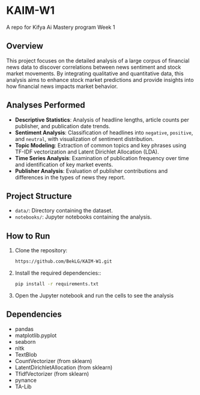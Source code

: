 # KAIM-W1
A repo for Kifya Ai Mastery program Week 1

## Overview

This project focuses on the detailed analysis of a large corpus of financial news data to discover correlations between news sentiment and stock market movements. By integrating qualitative and quantitative data, this analysis aims to enhance stock market predictions and provide insights into how financial news impacts market behavior.

## Analyses Performed

- **Descriptive Statistics**: Analysis of headline lengths, article counts per publisher, and publication date trends.
- **Sentiment Analysis**: Classification of headlines into `negative`, `positive`, and `neutral`, with visualization of sentiment distribution.
- **Topic Modeling**: Extraction of common topics and key phrases using TF-IDF vectorization and Latent Dirichlet Allocation (LDA).
- **Time Series Analysis**: Examination of publication frequency over time and identification of key market events.
- **Publisher Analysis**: Evaluation of publisher contributions and differences in the types of news they report.

## Project Structure

- `data/`: Directory containing the dataset.
- `notebooks/`: Jupyter notebooks containing the analysis.

## How to Run

1. Clone the repository:
   ```bash
   https://github.com/BekLG/KAIM-W1.git

2. Install the required dependencies::
   ```bash
   pip install -r requirements.txt

3. Open the Jupyter notebook and run the cells to see the analysis


## Dependencies

- pandas
- matplotlib.pyplot
- seaborn
- nltk
- TextBlob
- CountVectorizer (from sklearn)
- LatentDirichletAllocation (from sklearn)
- TfidfVectorizer (from sklearn)
- pynance
- TA-Lib

